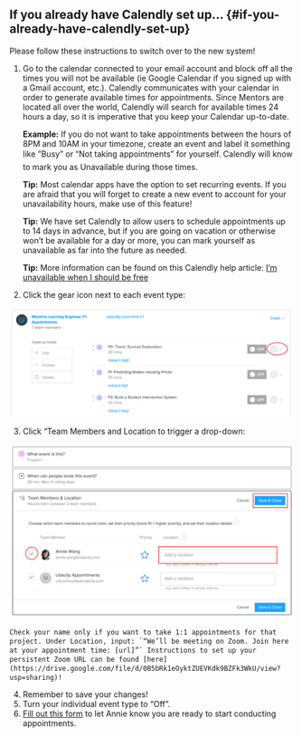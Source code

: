 ## If you already have Calendly set up… {#if-you-already-have-calendly-set-up}

Please follow these instructions to switch over to the new system!

1. Go to the calendar connected to your email account and block off all the times you will not be available (ie Google Calendar if you signed up with a Gmail account, etc.). Calendly communicates with your calendar in order to generate available times for appointments. Since Mentors are located all over the world, Calendly will search for available times 24 hours a day, so it is imperative that you keep your Calendar up-to-date.

    **Example:** If you do not want to take appointments between the hours of 8PM and 10AM in your timezone, create an event and label it something like ”Busy” or “Not taking appointments” for yourself. Calendly will know to mark you as Unavailable during those times.

    **Tip:** Most calendar apps have the option to set recurring events. If you are afraid that you will forget to create a new event to account for your unavailability hours, make use of this feature!

    **Tip:** We have set Calendly to allow users to schedule appointments up to 14 days in advance, but if you are going on vacation or otherwise won’t be available for a day or more, you can mark yourself as unavailable as far into the future as needed.

    **Tip:** More information can be found on this Calendly help article: [I’m unavailable when I should be free](http://help.calendly.com/article/114-im-unavailable-when-i-should-be-free)

2.  Click the gear icon next to each event type:

![](calendly1.png)

3.  Click “Team Members and Location to trigger a drop-down:

![](calendly2.png)

    Check your name only if you want to take 1:1 appointments for that project. Under Location, input: `“We’ll be meeting on Zoom. Join here at your appointment time: [url]”` Instructions to set up your persistent Zoom URL can be found [here](https://drive.google.com/file/d/0B5bRk1eOyktZUEVKdk9BZFk3WkU/view?usp=sharing)!

4.  Remember to save your changes!
5.  Turn your individual event type to “Off”.
6.  [Fill out this form](https://goo.gl/forms/gh8QmVMB3rE1E7cD2) to let Annie know you are ready to start conducting appointments.